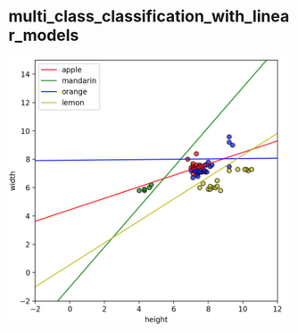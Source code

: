 # multi_class_classification_with_linear_models

![Multi_class_classification_with_linear_models](https://github.com/NoriKaneshige/multi_class_classification_with_linear_models/blob/master/Multi_class_classification_with_linear_models.png)

